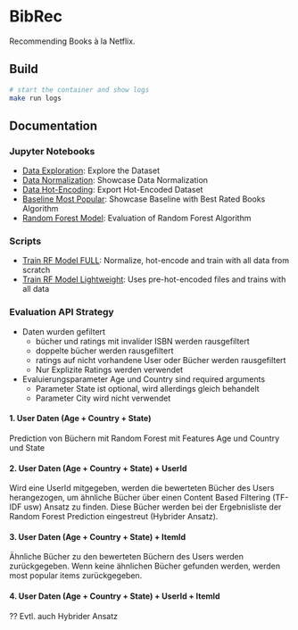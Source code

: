 # BibRec

Recommending Books à la Netflix.

## Build
```sh
# start the container and show logs
make run logs
```

## Documentation

### Jupyter Notebooks
- [Data Exploration](data-exploration.ipynb): Explore the Dataset
- [Data Normalization](data-normalization.ipynb): Showcase Data Normalization
- [Data Hot-Encoding](data-hot-encoding.ipynb): Export Hot-Encoded Dataset
- [Baseline Most Popular](baseline.ipynb): Showcase Baseline with Best Rated Books Algorithm
- [Random Forest Model](rf-model.ipynb): Evaluation of Random Forest Algorithm

### Scripts
- [Train RF Model FULL](bibrec/server/train-rf-model-full.py): Normalize, hot-encode and train with all data from scratch
- [Train RF Model Lightweight](bibrec/server/train-rf-model.py): Uses pre-hot-encoded files and trains with all data

### Evaluation API Strategy

- Daten wurden gefiltert
    - bücher und ratings mit invalider ISBN werden rausgefiltert
    - doppelte bücher werden rausgefiltert
    - ratings auf nicht vorhandene User oder Bücher werden rausgefiltert
    - Nur Explizite Ratings werden verwendet
- Evaluierungsparameter Age und Country sind required arguments
    - Parameter State ist optional, wird allerdings gleich behandelt
    - Parameter City wird nicht verwendet

#### 1. User Daten (Age + Country + State)

Prediction von Büchern mit Random Forest mit Features Age und Country und State

#### 2. User Daten (Age + Country + State) + UserId

Wird eine UserId mitgegeben, werden die bewerteten Bücher des Users herangezogen, um ähnliche Bücher über einen Content
Based Filtering (TF-IDF usw) Ansatz zu finden. Diese Bücher werden bei der Ergebnisliste der Random Forest Prediction
eingestreut (Hybrider Ansatz).

#### 3. User Daten (Age + Country + State) + ItemId

Ähnliche Bücher zu den bewerteten Büchern des Users werden zurückgegeben. Wenn keine ähnlichen Bücher gefunden werden,
werden most popular items zurückgegeben.

#### 4. User Daten (Age + Country + State) + UserId + ItemId

?? Evtl. auch Hybrider Ansatz
